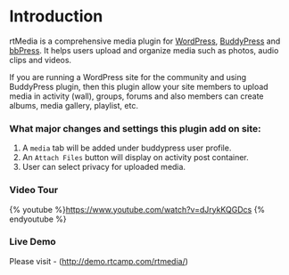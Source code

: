 # Introduction

rtMedia is a comprehensive media plugin for [WordPress](https://wordpress.org/), [BuddyPress](https://buddypress.org/) and [bbPress](https://bbpress.org/). It helps users upload and organize media such as photos, audio clips and videos.

If you are running a WordPress site for the community and using BuddyPress plugin, then this plugin allow your site members to upload media in activity (wall), groups, forums and also members can create albums, media gallery, playlist, etc.

### What major changes and settings this plugin add on site:

1. A `media` tab will be added under buddypress user profile.
2. An `Attach Files` button will display on activity post container.
3. User can select privacy for uploaded media.

### Video Tour

{% youtube %}https://www.youtube.com/watch?v=dJrykKQGDcs {% endyoutube %}


### Live Demo

Please visit - (http://demo.rtcamp.com/rtmedia/)
